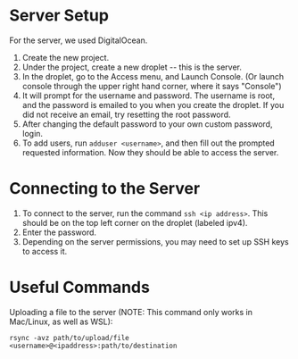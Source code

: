 # Server Setup

For the server, we used DigitalOcean.

1. Create the new project.
1. Under the project, create a new droplet -- this is the server.
1. In the droplet, go to the Access menu, and Launch Console. (Or launch console through the upper right hand corner, where it says "Console")
1. It will prompt for the username and password. The username is root, and the password is emailed to you when you create the droplet. If you did not receive an email, try resetting the root password.
1. After changing the default password to your own custom password, login.
1. To add users, run `adduser <username>`, and then fill out the prompted requested information. Now they should be able to access the server.

# Connecting to the Server

1. To connect to the server, run the command `ssh <ip address>`. This should be on the top left corner on the droplet (labeled ipv4).
1. Enter the password.
1. Depending on the server permissions, you may need to set up SSH keys to access it.

# Useful Commands

Uploading a file to the server (NOTE: This command only works in Mac/Linux, as well as WSL):

`rsync -avz path/to/upload/file <username>@<ipaddress>:path/to/destination`

